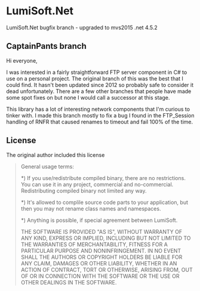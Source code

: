 # LumiSoft.Net
LumiSoft.Net bugfix branch - upgraded to mvs2015 .net 4.5.2

## CaptainPants branch
Hi everyone,

I was interested in a fairly straightforward FTP server component in C# to use on a personal project. The original branch of this was the best that I could find. It hasn't been updated since 2012 so probably safe to consider it dead unfortunately. There are a few other branches that people have made some spot fixes on but none I would call a successor at this stage. 

This library has a lot of interesting network components that I'm curious to tinker with. I made this branch mostly to fix a bug I found in the FTP_Session handling of RNFR that caused renames to timeout and fail 100% of the time.

## License
The original author included this license

> General usage terms:
> 
>   *) If you use/redistribute compiled binary, there are no restrictions.
>      You can use it in any project, commercial and no-commercial.
>      Redistributing compiled binary not limited any way.
> 
>   *) It's allowed to complile source code parts to your application,
>      but then you may not rename class names and namespaces.
> 
>   *) Anything is possible, if special agreement between LumiSoft.
> 
> THE SOFTWARE IS PROVIDED "AS IS", WITHOUT WARRANTY OF ANY KIND, EXPRESS OR IMPLIED, 
> INCLUDING BUT NOT LIMITED TO THE WARRANTIES OF MERCHANTABILITY, FITNESS FOR A PARTICULAR 
> PURPOSE AND NONINFRINGEMENT. IN NO EVENT SHALL THE AUTHORS OR COPYRIGHT HOLDERS BE LIABLE 
> FOR ANY CLAIM, DAMAGES OR OTHER LIABILITY, WHETHER IN AN ACTION OF CONTRACT, TORT OR OTHERWISE, 
> ARISING FROM, OUT OF OR IN CONNECTION WITH THE SOFTWARE OR THE USE OR OTHER DEALINGS IN THE SOFTWARE.
